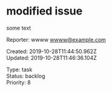 # modified issue

some text

Reporter: wwww <wwww@example.com>  

Created: 2019-10-28T11:44:50.962Z  
Updated: 2019-10-28T11:46:36.104Z

Type: task  
Status: backlog  
Priority: 8
